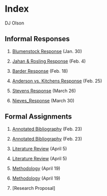 # Index

DJ Olson

## Informal Responses

1. [Blumenstock Response](https://dj-olson.github.io/workshop/Blumenstock) (Jan. 30)

2. [Jahan & Rosling Response](https://dj-olson.github.io/workshop/jahan_rosling) (Feb. 4)

3. [Barder Response](https://github.com/DJ-Olson/workshop/blob/master/Owen_Barder_Response.md) (Feb. 18)

4. [Anderson vs. Kitchens Response](https://dj-olson.github.io/workshop/AndersonVsKitchens) (Feb. 25) 

5. [Stevens Response](https://dj-olson.github.io/workshop/Stevens_Response) (March 26)

6. [Nieves_Response](https://dj-olson.github.io/workshop/Nieves_Response) (March 30)



## Formal Assignments

1. [Annotated Bibliography](https://github.com/DJ-Olson/workshop/blob/master/AnnotatedBib.md) (Feb. 23)

1. [Annotated Bibliography](https://dj-olson.github.io/workshop/AnnotatedBib) (Feb. 23)
 
 
2. [Literature Review](https://github.com/DJ-Olson/workshop/blob/master/Lit_Review.md) (April 5)

2. [Literature Review](https://dj-olson.github.io/workshop/Lit_Review) (April 5)


3. [Methodology](https://github.com/DJ-Olson/workshop/blob/master/Methodology.md) (April 19)

3. [Methodology](https://dj-olson.github.io/workshop/Methodology) (April 19)

4. [Research Proposal]



 
